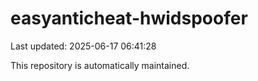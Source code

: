 # easyanticheat-hwidspoofer

Last updated: 2025-06-17 06:41:28

This repository is automatically maintained.
